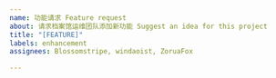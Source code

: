 ```yaml
---
name: 功能请求 Feature request
about: 请求档案馆运维团队添加新功能 Suggest an idea for this project
title: "[FEATURE]"
labels: enhancement
assignees: Blossomstripe, windaoist, ZoruaFox

---
```



